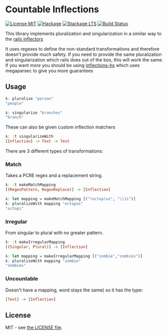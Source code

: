 # Countable Inflections

[![License MIT](https://img.shields.io/badge/license-MIT-brightgreen.svg)](http://opensource.org/licenses/MIT)
[![Hackage](https://img.shields.io/hackage/v/countable-inflections.svg)](http://hackage.haskell.org/package/countable-inflections)
[![Stackage LTS](http://stackage.org/package/countable-inflections/badge/lts)](http://stackage.org/lts/package/countable-inflections)
[![Build Status](https://circleci.com/gh/tippenein/countable-inflections.svg?style=shield&circle-token=whatever)](https://circleci.com/gh/tippenein/countable-inflections)

This library implements pluralization and singularization in a similar way to the [rails inflectors](http://api.rubyonrails.org/classes/ActiveSupport/Inflector.html)

It uses regexes to define the non-standard transformations and therefore
doesn't provide much safety. If you need to provide the same pluralization and
singularization which rails does out of the box, this will work the same. If
you want _more_ you should be using
[inflections-hs](https://github.com/stackbuilders/inflections-hs) which uses
megaparsec to give you more guarantees

## Usage

```haskell
λ: pluralize "person"
"people"

λ: singularize "branches"
"branch"
```

These can also be given custom inflection matchers

```haskell
λ: :t singularizeWith
[Inflection] -> Text -> Text
```

There are 3 different types of transformations:

### Match

Takes a PCRE regex and a replacement string.

```haskell
λ: :t makeMatchMapping
[(RegexPattern, RegexReplace)] -> [Inflection]

λ: let mapping = makeMatchMapping [("(octop)us", "\\1i")]
λ: pluralizeWith mapping "octopus"
"octopi"
```

### Irregular

From singular to plural with no greater pattern.

```haskell
λ: :t makeIrregularMapping
[(Singular, Plural)] -> [Inflection]

λ: let mapping = makeIrregularMapping [("zombie","zombies")]
λ: pluralizeWith mapping "zombie"
"zombies"
```

### Uncountable

Doesn't have a mapping, word stays the same) so it has the type:

```haskell
[Text] -> [Inflection]
```


## License

MIT - see [the LICENSE file](LICENSE.md).
